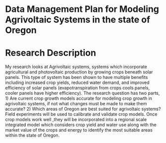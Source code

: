 # Data Management Plan for Modeling Agrivoltaic Systems in the state of Oregon

# Research Description
My research looks at Agrivoltaic systems, systems which incorporate agricultural and photovoltaic production by growing crops beneath solar panels. This type of system has been shown to have multiple benefits including increased crop yields, reduced water demand, and improved efficiency of solar panels (evapotranspiration from crops cools panels, cooler panels have higher efficiency). The research question has two parts, 1) Are current crop growth models accurate for modeling crop growth in agrivoltaic systems, if not what changes must be made to make them accurate? 2) Which areas of Oregon are best suited for agrivoltaic systems? 
Field experiments will be used to calibrate and validate crop models. Once crop models work well ,they will be incorporated into a regional scale integrated model which considers crop yield and water use along with the market value of the crops and energy to identify the most suitable areas within the state of Oregon. 
